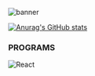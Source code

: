 ![banner](https://user-images.githubusercontent.com/23727056/87433896-78ae9700-c607-11ea-9ca6-9cdbe3f67998.jpg)

[![Anurag's GitHub stats](https://github-readme-stats.vercel.app/api?username=dugan-jo)](https://github.com/anuraghazra/github-readme-stats)

### PROGRAMS
![React](https://img.shields.io/badge/react-%2320232a.svg?style=for-the-badge&logo=react&logoColor=%2361DAFB)

